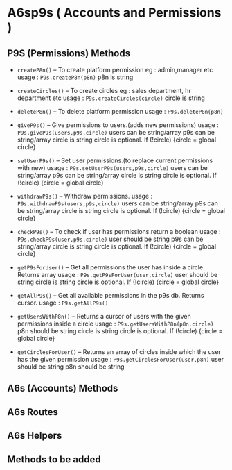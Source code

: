 A6sp9s ( Accounts  and  Permissions )
==================================================

P9S (Permissions) Methods
-------------------------

*    `createP8n()`  – To create platform permission
eg : admin,manager etc
usage : ` P9s.createP8n(p8n) `
p8n is string


*    ` createCircles() `  – To create circles
eg : sales department, hr department etc
usage : ` P9s.createCircles(circle) `
circle is string


*    ` deleteP8n() `  – To delete platform permission
usage : ` P9s.deleteP8n(p8n) `


*    ` giveP9s() `  – Give permissions to users.(adds new permissions)
usage : ` P9s.giveP9s(users,p9s,circle) `
users can be string/array
p9s can be string/array
circle is string
circle is optional. If (!circle) {circle = global circle}


*    ` setUserP9s() `  – Set user permissions.(to replace current permissions with new)
usage : ` P9s.setUserP9s(users,p9s,circle) `
users can be string/array
p9s can be string/array
circle is string
circle is optional. If (!circle) {circle = global circle}


*    ` withdrawP9s() `  – Withdraw permissions.
usage : ` P9s.withdrawP9s(users,p9s,circle) `
users can be string/array
p9s can be string/array
circle is string
circle is optional. If (!circle) {circle = global circle}


*    ` checkP9s() `  – To check if user has permissions.return a boolean
usage : ` P9s.checkP9s(user,p9s,circle) `
user should be string
p9s can be string/array
circle is string
circle is optional. If (!circle) {circle = global circle}

*    ` getP9sForUser() `  – Get all permissions the user has inside  a circle. Returns array
usage : ` P9s.getP9sForUser(user,circle) `
user should be string
circle is string
circle is optional. If (!circle) {circle = global circle}


*    ` getAllP9s() `  – Get all available permissions in the p9s db. Returns cursor.
usage : ` P9s.getAllP9s() `


*    ` getUsersWithP8n() `  – Returns a cursor of users with the given permissions inside a circle
usage : ` P9s.getUsersWithP8n(p8n,circle) `
p8n should be string
circle is string
circle is optional. If (!circle) {circle = global circle}


*    ` getCirclesForUser() `  – Returns an array of circles inside which the user has the given permission
usage : ` P9s.getCirclesForUser(user,p8n) `
user should be string
p8n should be string



A6s (Accounts) Methods
-------------

A6s Routes
-------------

A6s Helpers
-------------

Methods to be added
-------------------

